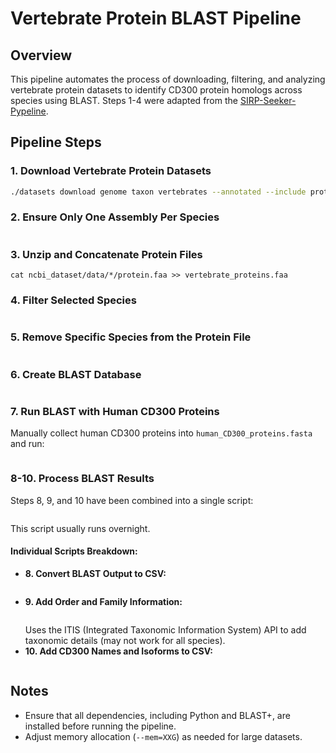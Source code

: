 # Vertebrate Protein BLAST Pipeline

## Overview
This pipeline automates the process of downloading, filtering, and analyzing vertebrate protein datasets to identify CD300 protein homologs across species using BLAST. Steps 1-4 were adapted from the [SIRP-Seeker-Pypeline](https://github.com/Rittika1/SIRP-Seeker-Pypeline).

## Pipeline Steps

### 1. Download Vertebrate Protein Datasets
```sh
./datasets download genome taxon vertebrates --annotated --include protein --filename vertebrates_proteins.zip
```

### 2. Ensure Only One Assembly Per Species
```./remove-multiple-assemblies-persp.py
```

### 3. Unzip and Concatenate Protein Files
```unzip vertebrates_proteins.zip
cat ncbi_dataset/data/*/protein.faa >> vertebrate_proteins.faa
```

### 4. Filter Selected Species
```python3 SIRP-Seeker-Pypeline/filteringproteinfiles.py vertebrate_proteins.faa vertebrate_proteins_cleaned.faa
```

### 5. Remove Specific Species from the Protein File
```sbatch --mem=40G remove_species_from_list.sh vertebrate_proteins_cleaned.faa species_list.txt vertebrate_proteins_cleaned_filtered.faa
```

### 6. Create BLAST Database
```makeblastdb -in vertebrate_proteins_cleaned_filtered.faa -dbtype prot
```

### 7. Run BLAST with Human CD300 Proteins
Manually collect human CD300 proteins into `human_CD300_proteins.fasta` and run:
```blastp -query human_CD300_proteins.fasta -db vertebrate_proteins_cleaned.faa -out all_vertebrate_cd300_hits.out -evalue 1e-25 -outfmt 6
```

### 8-10. Process BLAST Results
Steps 8, 9, and 10 have been combined into a single script:
```sbatch --mem=60G Process_BLASTP.sh [BLAST output file] [BLASTP Database] [query CD300 Fasta] [output csv file name]
```
This script usually runs overnight.

#### Individual Scripts Breakdown:
- **8. Convert BLAST Output to CSV:**
  ```python3 blast_to_csv.py
  ```
- **9. Add Order and Family Information:**
  ```sbatch --mem=60G add_taxonomy.sh
  ```
  Uses the ITIS (Integrated Taxonomic Information System) API to add taxonomic details (may not work for all species).
- **10. Add CD300 Names and Isoforms to CSV:**
  ```sbatch --mem=60G CD300_add_name_isoform_to_csv.sh
  ```

## Notes
- Ensure that all dependencies, including Python and BLAST+, are installed before running the pipeline.
- Adjust memory allocation (`--mem=XXG`) as needed for large datasets.

